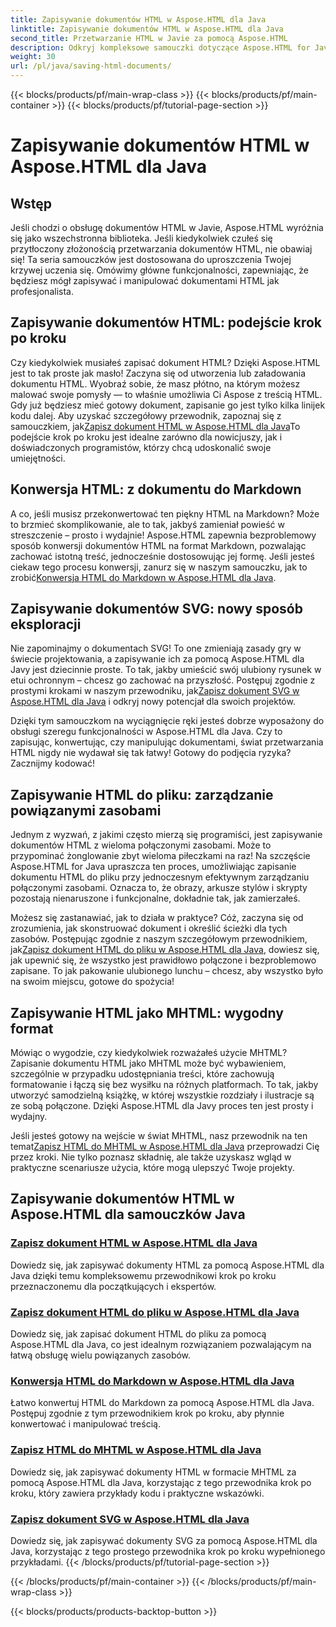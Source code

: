 ```yaml
---
title: Zapisywanie dokumentów HTML w Aspose.HTML dla Java
linktitle: Zapisywanie dokumentów HTML w Aspose.HTML dla Java
second_title: Przetwarzanie HTML w Javie za pomocą Aspose.HTML
description: Odkryj kompleksowe samouczki dotyczące Aspose.HTML for Java, które przeprowadzą Cię przez proces zapisywania dokumentów HTML, konwersji do formatu Markdown i nie tylko.
weight: 30
url: /pl/java/saving-html-documents/
---
```


{{< blocks/products/pf/main-wrap-class >}}
{{< blocks/products/pf/main-container >}}
{{< blocks/products/pf/tutorial-page-section >}}

# Zapisywanie dokumentów HTML w Aspose.HTML dla Java

## Wstęp

Jeśli chodzi o obsługę dokumentów HTML w Javie, Aspose.HTML wyróżnia się jako wszechstronna biblioteka. Jeśli kiedykolwiek czułeś się przytłoczony złożonością przetwarzania dokumentów HTML, nie obawiaj się! Ta seria samouczków jest dostosowana do uproszczenia Twojej krzywej uczenia się. Omówimy główne funkcjonalności, zapewniając, że będziesz mógł zapisywać i manipulować dokumentami HTML jak profesjonalista. 

## Zapisywanie dokumentów HTML: podejście krok po kroku

 Czy kiedykolwiek musiałeś zapisać dokument HTML? Dzięki Aspose.HTML jest to tak proste jak masło! Zaczyna się od utworzenia lub załadowania dokumentu HTML. Wyobraź sobie, że masz płótno, na którym możesz malować swoje pomysły — to właśnie umożliwia Ci Aspose z treścią HTML. Gdy już będziesz mieć gotowy dokument, zapisanie go jest tylko kilka linijek kodu dalej. Aby uzyskać szczegółowy przewodnik, zapoznaj się z samouczkiem, jak[Zapisz dokument HTML w Aspose.HTML dla Java](./save-html-document/)To podejście krok po kroku jest idealne zarówno dla nowicjuszy, jak i doświadczonych programistów, którzy chcą udoskonalić swoje umiejętności.

## Konwersja HTML: z dokumentu do Markdown

 A co, jeśli musisz przekonwertować ten piękny HTML na Markdown? Może to brzmieć skomplikowanie, ale to tak, jakbyś zamieniał powieść w streszczenie – prosto i wydajnie! Aspose.HTML zapewnia bezproblemowy sposób konwersji dokumentów HTML na format Markdown, pozwalając zachować istotną treść, jednocześnie dostosowując jej formę. Jeśli jesteś ciekaw tego procesu konwersji, zanurz się w naszym samouczku, jak to zrobić[Konwersja HTML do Markdown w Aspose.HTML dla Java](./convert-html-to-markdown/). 

## Zapisywanie dokumentów SVG: nowy sposób eksploracji

 Nie zapominajmy o dokumentach SVG! To one zmieniają zasady gry w świecie projektowania, a zapisywanie ich za pomocą Aspose.HTML dla Javy jest dziecinnie proste. To tak, jakby umieścić swój ulubiony rysunek w etui ochronnym – chcesz go zachować na przyszłość. Postępuj zgodnie z prostymi krokami w naszym przewodniku, jak[Zapisz dokument SVG w Aspose.HTML dla Java](./save-svg-document/) i odkryj nowy potencjał dla swoich projektów.

Dzięki tym samouczkom na wyciągnięcie ręki jesteś dobrze wyposażony do obsługi szeregu funkcjonalności w Aspose.HTML dla Java. Czy to zapisując, konwertując, czy manipulując dokumentami, świat przetwarzania HTML nigdy nie wydawał się tak łatwy! Gotowy do podjęcia ryzyka? Zacznijmy kodować!

## Zapisywanie HTML do pliku: zarządzanie powiązanymi zasobami

Jednym z wyzwań, z jakimi często mierzą się programiści, jest zapisywanie dokumentów HTML z wieloma połączonymi zasobami. Może to przypominać żonglowanie zbyt wieloma piłeczkami na raz! Na szczęście Aspose.HTML for Java upraszcza ten proces, umożliwiając zapisanie dokumentu HTML do pliku przy jednoczesnym efektywnym zarządzaniu połączonymi zasobami. Oznacza to, że obrazy, arkusze stylów i skrypty pozostają nienaruszone i funkcjonalne, dokładnie tak, jak zamierzałeś. 

Możesz się zastanawiać, jak to działa w praktyce? Cóż, zaczyna się od zrozumienia, jak skonstruować dokument i określić ścieżki dla tych zasobów. Postępując zgodnie z naszym szczegółowym przewodnikiem, jak[Zapisz dokument HTML do pliku w Aspose.HTML dla Java](./save-html-to-file/), dowiesz się, jak upewnić się, że wszystko jest prawidłowo połączone i bezproblemowo zapisane. To jak pakowanie ulubionego lunchu – chcesz, aby wszystko było na swoim miejscu, gotowe do spożycia!

## Zapisywanie HTML jako MHTML: wygodny format

Mówiąc o wygodzie, czy kiedykolwiek rozważałeś użycie MHTML? Zapisanie dokumentu HTML jako MHTML może być wybawieniem, szczególnie w przypadku udostępniania treści, które zachowują formatowanie i łączą się bez wysiłku na różnych platformach. To tak, jakby utworzyć samodzielną książkę, w której wszystkie rozdziały i ilustracje są ze sobą połączone. Dzięki Aspose.HTML dla Javy proces ten jest prosty i wydajny.

 Jeśli jesteś gotowy na wejście w świat MHTML, nasz przewodnik na ten temat[Zapisz HTML do MHTML w Aspose.HTML dla Java](./save-html-to-mhtml/) przeprowadzi Cię przez kroki. Nie tylko poznasz składnię, ale także uzyskasz wgląd w praktyczne scenariusze użycia, które mogą ulepszyć Twoje projekty. 

## Zapisywanie dokumentów HTML w Aspose.HTML dla samouczków Java
### [Zapisz dokument HTML w Aspose.HTML dla Java](./save-html-document/)
Dowiedz się, jak zapisywać dokumenty HTML za pomocą Aspose.HTML dla Java dzięki temu kompleksowemu przewodnikowi krok po kroku przeznaczonemu dla początkujących i ekspertów.
### [Zapisz dokument HTML do pliku w Aspose.HTML dla Java](./save-html-to-file/)
Dowiedz się, jak zapisać dokument HTML do pliku za pomocą Aspose.HTML dla Java, co jest idealnym rozwiązaniem pozwalającym na łatwą obsługę wielu powiązanych zasobów.
### [Konwersja HTML do Markdown w Aspose.HTML dla Java](./convert-html-to-markdown/)
Łatwo konwertuj HTML do Markdown za pomocą Aspose.HTML dla Java. Postępuj zgodnie z tym przewodnikiem krok po kroku, aby płynnie konwertować i manipulować treścią.
### [Zapisz HTML do MHTML w Aspose.HTML dla Java](./save-html-to-mhtml/)
Dowiedz się, jak zapisywać dokumenty HTML w formacie MHTML za pomocą Aspose.HTML dla Java, korzystając z tego przewodnika krok po kroku, który zawiera przykłady kodu i praktyczne wskazówki.
### [Zapisz dokument SVG w Aspose.HTML dla Java](./save-svg-document/)
Dowiedz się, jak zapisywać dokumenty SVG za pomocą Aspose.HTML dla Java, korzystając z tego prostego przewodnika krok po kroku wypełnionego przykładami.
{{< /blocks/products/pf/tutorial-page-section >}}

{{< /blocks/products/pf/main-container >}}
{{< /blocks/products/pf/main-wrap-class >}}

{{< blocks/products/products-backtop-button >}}
